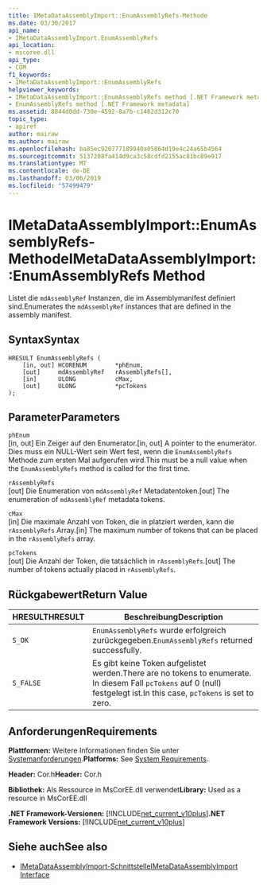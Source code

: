 ```yaml
---
title: IMetaDataAssemblyImport::EnumAssemblyRefs-Methode
ms.date: 03/30/2017
api_name:
- IMetaDataAssemblyImport.EnumAssemblyRefs
api_location:
- mscoree.dll
api_type:
- COM
f1_keywords:
- IMetaDataAssemblyImport::EnumAssemblyRefs
helpviewer_keywords:
- IMetaDataAssemblyImport::EnumAssemblyRefs method [.NET Framework metadata]
- EnumAssemblyRefs method [.NET Framework metadata]
ms.assetid: 8844d0dd-730e-4592-8a7b-c1462d312c70
topic_type:
- apiref
author: mairaw
ms.author: mairaw
ms.openlocfilehash: ba85ec920777189940a05864d19e4c24a65b4564
ms.sourcegitcommit: 5137208fa414d9ca3c58cdfd2155ac81bc89e917
ms.translationtype: MT
ms.contentlocale: de-DE
ms.lasthandoff: 03/06/2019
ms.locfileid: "57499479"
---
```

# <a name="imetadataassemblyimportenumassemblyrefs-method"></a><span data-ttu-id="3d23f-102">IMetaDataAssemblyImport::EnumAssemblyRefs-Methode</span><span class="sxs-lookup"><span data-stu-id="3d23f-102">IMetaDataAssemblyImport::EnumAssemblyRefs Method</span></span>
<span data-ttu-id="3d23f-103">Listet die `mdAssemblyRef` Instanzen, die im Assemblymanifest definiert sind.</span><span class="sxs-lookup"><span data-stu-id="3d23f-103">Enumerates the `mdAssemblyRef` instances that are defined in the assembly manifest.</span></span>  
  
## <a name="syntax"></a><span data-ttu-id="3d23f-104">Syntax</span><span class="sxs-lookup"><span data-stu-id="3d23f-104">Syntax</span></span>  
  
```  
HRESULT EnumAssemblyRefs (  
    [in, out] HCORENUM        *phEnum,   
    [out]     mdAssemblyRef   rAssemblyRefs[],   
    [in]      ULONG           cMax,   
    [out]     ULONG           *pcTokens  
);  
```  
  
## <a name="parameters"></a><span data-ttu-id="3d23f-105">Parameter</span><span class="sxs-lookup"><span data-stu-id="3d23f-105">Parameters</span></span>  
 `phEnum`  
 <span data-ttu-id="3d23f-106">[in, out] Ein Zeiger auf den Enumerator.</span><span class="sxs-lookup"><span data-stu-id="3d23f-106">[in, out] A pointer to the enumerator.</span></span> <span data-ttu-id="3d23f-107">Dies muss ein NULL-Wert sein Wert fest, wenn die `EnumAssemblyRefs` Methode zum ersten Mal aufgerufen wird.</span><span class="sxs-lookup"><span data-stu-id="3d23f-107">This must be a null value when the `EnumAssemblyRefs` method is called for the first time.</span></span>  
  
 `rAssemblyRefs`  
 <span data-ttu-id="3d23f-108">[out] Die Enumeration von `mdAssemblyRef` Metadatentoken.</span><span class="sxs-lookup"><span data-stu-id="3d23f-108">[out] The enumeration of `mdAssemblyRef` metadata tokens.</span></span>  
  
 `cMax`  
 <span data-ttu-id="3d23f-109">[in] Die maximale Anzahl von Token, die in platziert werden, kann die `rAssemblyRefs` Array.</span><span class="sxs-lookup"><span data-stu-id="3d23f-109">[in] The maximum number of tokens that can be placed in the `rAssemblyRefs` array.</span></span>  
  
 `pcTokens`  
 <span data-ttu-id="3d23f-110">[out] Die Anzahl der Token, die tatsächlich in `rAssemblyRefs`.</span><span class="sxs-lookup"><span data-stu-id="3d23f-110">[out] The number of tokens actually placed in `rAssemblyRefs`.</span></span>  
  
## <a name="return-value"></a><span data-ttu-id="3d23f-111">Rückgabewert</span><span class="sxs-lookup"><span data-stu-id="3d23f-111">Return Value</span></span>  
  
|<span data-ttu-id="3d23f-112">HRESULT</span><span class="sxs-lookup"><span data-stu-id="3d23f-112">HRESULT</span></span>|<span data-ttu-id="3d23f-113">Beschreibung</span><span class="sxs-lookup"><span data-stu-id="3d23f-113">Description</span></span>|  
|-------------|-----------------|  
|`S_OK`|<span data-ttu-id="3d23f-114">`EnumAssemblyRefs` wurde erfolgreich zurückgegeben.</span><span class="sxs-lookup"><span data-stu-id="3d23f-114">`EnumAssemblyRefs` returned successfully.</span></span>|  
|`S_FALSE`|<span data-ttu-id="3d23f-115">Es gibt keine Token aufgelistet werden.</span><span class="sxs-lookup"><span data-stu-id="3d23f-115">There are no tokens to enumerate.</span></span> <span data-ttu-id="3d23f-116">In diesem Fall `pcTokens` auf 0 (null) festgelegt ist.</span><span class="sxs-lookup"><span data-stu-id="3d23f-116">In this case, `pcTokens` is set to zero.</span></span>|  
  
## <a name="requirements"></a><span data-ttu-id="3d23f-117">Anforderungen</span><span class="sxs-lookup"><span data-stu-id="3d23f-117">Requirements</span></span>  
 <span data-ttu-id="3d23f-118">**Plattformen:** Weitere Informationen finden Sie unter [Systemanforderungen](../../../../docs/framework/get-started/system-requirements.md).</span><span class="sxs-lookup"><span data-stu-id="3d23f-118">**Platforms:** See [System Requirements](../../../../docs/framework/get-started/system-requirements.md).</span></span>  
  
 <span data-ttu-id="3d23f-119">**Header:** Cor.h</span><span class="sxs-lookup"><span data-stu-id="3d23f-119">**Header:** Cor.h</span></span>  
  
 <span data-ttu-id="3d23f-120">**Bibliothek:** Als Ressource in MsCorEE.dll verwendet</span><span class="sxs-lookup"><span data-stu-id="3d23f-120">**Library:** Used as a resource in MsCorEE.dll</span></span>  
  
 <span data-ttu-id="3d23f-121">**.NET Framework-Versionen:** [!INCLUDE[net_current_v10plus](../../../../includes/net-current-v10plus-md.md)]</span><span class="sxs-lookup"><span data-stu-id="3d23f-121">**.NET Framework Versions:** [!INCLUDE[net_current_v10plus](../../../../includes/net-current-v10plus-md.md)]</span></span>  
  
## <a name="see-also"></a><span data-ttu-id="3d23f-122">Siehe auch</span><span class="sxs-lookup"><span data-stu-id="3d23f-122">See also</span></span>
- [<span data-ttu-id="3d23f-123">IMetaDataAssemblyImport-Schnittstelle</span><span class="sxs-lookup"><span data-stu-id="3d23f-123">IMetaDataAssemblyImport Interface</span></span>](../../../../docs/framework/unmanaged-api/metadata/imetadataassemblyimport-interface.md)
